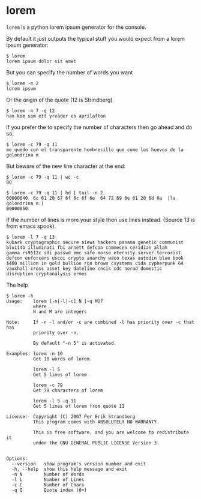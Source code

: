 lorem
=====

`lorem` is a python lorem ipsum generator for the console.

By default it just outputs the typical stuff you would expect from a lorem ipsum generator:

    $ lorem
    lorem ipsum dolor sit amet


But you can specify the number of words you want

    $ lorem -n 2
    lorem ipsum


Or the origin of the quote (12 is Strindberg).

    $ lorem -n 7 -q 12
    han kom som ett yrväder en aprilafton


If you prefer the to specify the number of characters then go ahead and do so:

    $ lorem -c 79 -q 11
    me quedo con el transparente hombrecillo que come los huevos de la golondrina m


But beware of the new line character at the end:

    $ lorem -c 79 -q 11 | wc -c
    80

    $ lorem -c 79 -q 11 | hd | tail -n 2
    00000040  6c 61 20 67 6f 6c 6f 6e  64 72 69 6e 61 20 6d 0a  |la golondrina m.|
    00000050


If the number of lines is more your style then use lines instead.
(Source 13 is from emacs spook).

    $ lorem -l 7 -q 13
    kubark cryptographic secure aiews hackers panama genetic communist
    blu114b illuminati fbi arnett defcon commecen ceridian allah
    gamma rs9512c sdi passwd emc safe morse eternity server terrorist
    defcon enforcers uscoi crypto anarchy waco texas autodin blue book
    $400 million in gold bullion ron brown csystems cida cypherpunk 64
    vauxhall cross asset key dateline cncis cdc norad domestic
    disruption cryptanalysis ermes


The help

    $ lorem -h
    Usage:    lorem [-n|-l|-c] N [-q M]?
              where
              N and M are integers

    Note:     If -n -l and/or -c are combined -l has priority over -c that has
              priority over -n.

              By default "-n 5" is activated.

    Examples: lorem -n 10
              Get 10 words of lorem.

              lorem -l 5
              Get 5 lines of lorem

              lorem -c 79
              Get 79 characters of lorem

              lorem -l 5 -q 11
              Get 5 lines of lorem from quote 11

    License:  Copyright (C) 2007 Per Erik Strandberg
              This program comes with ABSOLUTELY NO WARRANTY.

              This is free software, and you are welcome to redistribute it
              under the GNU GENERAL PUBLIC LICENSE Version 3.


    Options:
      --version   show program's version number and exit
      -h, --help  show this help message and exit
      -n N        Number of Words
      -l L        Number of Lines
      -c C        Number of Chars
      -q Q        Quote index (0+)

